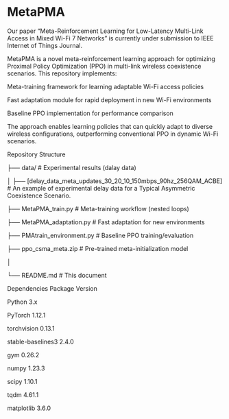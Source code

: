 # MetaPMA
Our paper “Meta-Reinforcement Learning for Low-Latency Multi-Link Access in Mixed Wi-Fi 7 Networks” is currently under submission to IEEE Internet of Things Journal.

MetaPMA is a novel meta-reinforcement learning approach for optimizing Proximal Policy Optimization (PPO) in multi-link wireless coexistence scenarios. This repository implements:

​​Meta-training framework​​ for learning adaptable Wi-Fi access policies

​​Fast adaptation module​​ for rapid deployment in new Wi-Fi environments

​​Baseline PPO implementation​​ for performance comparison

The approach enables learning policies that can quickly adapt to diverse wireless configurations, outperforming conventional PPO in dynamic Wi-Fi scenarios.

Repository Structure

├── data/              # Experimental results (dalay data)

│   ├── [delay_data_meta_updates_30_20_10_150mbps_90hz_256QAM_ACBE]     # An example of experimental delay data for a Typical Asymmetric Coexistence Scenario.

├── MetaPMA_train.py            # Meta-training workflow (nested loops)

├── MetaPMA_adaptation.py       # Fast adaptation for new environments

├── PMAtrain_environment.py     # Baseline PPO training/evaluation

├── ppo_csma_meta.zip           # Pre-trained meta-initialization model

│

└── README.md           # This document

Dependencies
Package	Version

Python	3.x

PyTorch	1.12.1

torchvision	0.13.1

stable-baselines3 2.4.0

gym 0.26.2

numpy	1.23.3

scipy 1.10.1

tqdm	4.61.1

matplotlib	3.6.0
